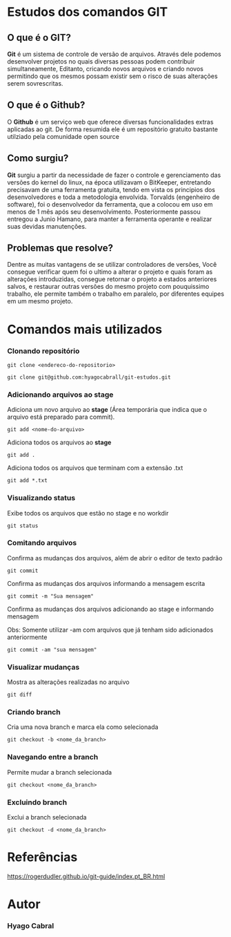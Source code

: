 # Estudos dos comandos GIT

## O que é o GIT?

**Git** é um sistema de controle de versão de arquivos. Através dele podemos desenvolver projetos no quais diversas pessoas podem contribuir simultaneamente, Editanto,  cricando novos arquivos e criando novos permitindo que os mesmos possam existir sem o risco de suas alterações serem sovrescritas.

## O que é o Github?

O **Github** é um serviço web que oferece diversas funcionalidades extras aplicadas ao git. De forma resumida ele é um repositório gratuito bastante utilziado pela comunidade open source

## Como surgiu?

**Git** surgiu a partir da necessidade de fazer o controle e gerenciamento das versões do kernel do linux, na época utilizavam o BitKeeper, entretando precisavam de uma ferramenta gratuita, tendo em vista os principios dos desenvolvedores e toda a metodologia envolvida. Torvalds (engenheiro de software), foi o desenvolvedor da ferramenta, que a colocou em uso em menos de 1 mês após seu desenvolvimento. Posteriormente passou entregou a Junio Hamano, para manter a ferramenta operante e realizar suas devidas manutenções.

## Problemas que resolve?

Dentre as muitas vantagens de se utilizar controladores de versões, Você consegue verificar quem foi o ultimo a alterar o projeto e quais foram as alterações introduzidas, consegue retornar o projeto a estados anteriores salvos, e restaurar outras versões do mesmo projeto com pouquissimo trabalho, ele permite também o trabalho em paralelo, por diferentes equipes em um mesmo projeto.

# Comandos mais utilizados

### Clonando repositório
```
git clone <endereco-do-repositorio>

git clone git@github.com:hyagocabrall/git-estudos.git
```

### Adicionando arquivos ao stage

Adiciona um novo arquivo ao **stage** (Área temporária que indica que o arquivo está preparado para commit).

```
git add <nome-do-arquivo>
```

Adiciona todos os arquivos ao **stage**

```
git add .
```

Adiciona todos os arquivos que terminam com a extensão .txt

```
git add *.txt
```

### Visualizando status 

Exibe todos os arquivos que estão no stage e no workdir

```
git status
```

### Comitando arquivos 

Confirma as mudanças dos arquivos, além de abrir o editor de texto padrão

```
git commit
```

Confirma as mudanças dos arquivos informando a mensagem escrita

```
git commit -m "Sua mensagem"
```

Confirma as mudanças dos arquivos adicionando ao stage e informando mensagem

Obs: Somente utilizar -am com arquivos que já tenham sido adicionados anteriormente 

```
git commit -am "sua mensagem"
```

### Visualizar mudanças

Mostra as alterações realizadas no arquivo

```
git diff
```

### Criando branch

Cria uma nova branch e marca ela como selecionada

```
git checkout -b <nome_da_branch>
```

### Navegando entre a branch

Permite mudar a branch selecionada

```
git checkout <nome_da_branch>
```

### Excluindo branch

Exclui a branch selecionada

```
git checkout -d <nome_da_branch>
```

# Referências

https://rogerdudler.github.io/git-guide/index.pt_BR.html

# Autor
### Hyago Cabral
